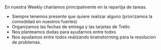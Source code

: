 En nuestra Weekly charlamos principalmente en la repartija de tareas.

- Siempre tenemos presente que quiere realizar alguno (priorizamos la comodidad en nuestros fuertes)
- Organizamos las fechas de entrega y las tarjetas de Trello
- Nos planteamos dudas para ayudarnos entre todxs
- Nos ayudamos entre todos realizando brainstorming para la resolucion de problemas.



